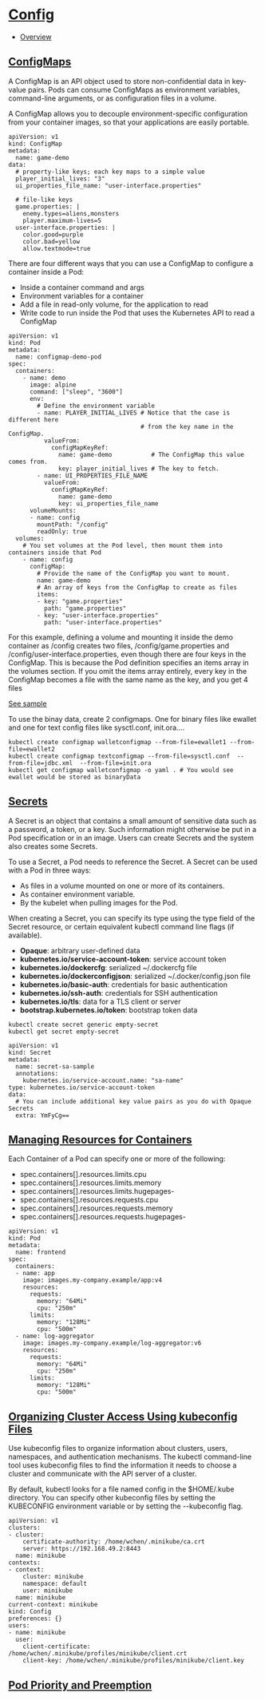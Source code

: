 # [Config](https://kubernetes.io/docs/concepts/configuration/)
- [Overview](https://kubernetes.io/docs/concepts/configuration/overview/)


## [ConfigMaps](https://kubernetes.io/docs/concepts/configuration/configmap/)
A ConfigMap is an API object used to store non-confidential data in key-value pairs. 
Pods can consume ConfigMaps as environment variables, command-line arguments, or as configuration files in a volume.

A ConfigMap allows you to decouple environment-specific configuration from your container images, so that your applications are easily portable.
```
apiVersion: v1
kind: ConfigMap
metadata:
  name: game-demo
data:
  # property-like keys; each key maps to a simple value
  player_initial_lives: "3"
  ui_properties_file_name: "user-interface.properties"

  # file-like keys
  game.properties: |
    enemy.types=aliens,monsters
    player.maximum-lives=5
  user-interface.properties: |
    color.good=purple
    color.bad=yellow
    allow.textmode=true
```

There are four different ways that you can use a ConfigMap to configure a container inside a Pod:
- Inside a container command and args
- Environment variables for a container
- Add a file in read-only volume, for the application to read
- Write code to run inside the Pod that uses the Kubernetes API to read a ConfigMap
```
apiVersion: v1
kind: Pod
metadata:
  name: configmap-demo-pod
spec:
  containers:
    - name: demo
      image: alpine
      command: ["sleep", "3600"]
      env:
        # Define the environment variable
        - name: PLAYER_INITIAL_LIVES # Notice that the case is different here
                                     # from the key name in the ConfigMap.
          valueFrom:
            configMapKeyRef:
              name: game-demo           # The ConfigMap this value comes from.
              key: player_initial_lives # The key to fetch.
        - name: UI_PROPERTIES_FILE_NAME
          valueFrom:
            configMapKeyRef:
              name: game-demo
              key: ui_properties_file_name
      volumeMounts:
      - name: config
        mountPath: "/config"
        readOnly: true
  volumes:
    # You set volumes at the Pod level, then mount them into containers inside that Pod
    - name: config
      configMap:
        # Provide the name of the ConfigMap you want to mount.
        name: game-demo
        # An array of keys from the ConfigMap to create as files
        items:
        - key: "game.properties"
          path: "game.properties"
        - key: "user-interface.properties"
          path: "user-interface.properties"
```
For this example, defining a volume and mounting it inside the demo container as /config creates two files, /config/game.properties and
/config/user-interface.properties, even though there are four keys in the ConfigMap. This is because the Pod definition specifies an 
items array in the volumes section. If you omit the items array entirely, every key in the ConfigMap becomes a file with the same name 
as the key, and you get 4 files

[See sample](https://ralph.blog.imixs.com/2020/07/19/kubernetes-how-to-map-config-files/)

To use the binay data, create 2 configmaps. One for binary files like ewallet and one for text config files  like sysctl.conf, init.ora....
```
kubectl create configmap walletconfigmap --from-file=ewallet1 --from-file=ewallet2
kubectl create configmap textconfigmap --from-file=sysctl.conf  --from-file=jdbc.xml  --from-file=init.ora  
kubectl get configmap walletconfigmap -o yaml . # You would see ewallet would be stored as binaryData
```

## [Secrets](https://kubernetes.io/docs/concepts/configuration/secret/)
A Secret is an object that contains a small amount of sensitive data such as a password, a token, or a key. 
Such information might otherwise be put in a Pod specification or in an image. Users can create Secrets and the system also creates some Secrets.

To use a Secret, a Pod needs to reference the Secret. A Secret can be used with a Pod in three ways:
- As files in a volume mounted on one or more of its containers.
- As container environment variable.
- By the kubelet when pulling images for the Pod.

When creating a Secret, you can specify its type using the type field of the Secret resource, or certain equivalent kubectl command line flags (if available). 
- **Opaque**:	arbitrary user-defined data
- **kubernetes.io/service-account-token**:	service account token
- **kubernetes.io/dockercfg**:	serialized ~/.dockercfg file
- **kubernetes.io/dockerconfigjson**:	serialized ~/.docker/config.json file
- **kubernetes.io/basic-auth**:	credentials for basic authentication
- **kubernetes.io/ssh-auth**:	credentials for SSH authentication
- **kubernetes.io/tls**:	data for a TLS client or server
- **bootstrap.kubernetes.io/token**:	bootstrap token data
```
kubectl create secret generic empty-secret
kubectl get secret empty-secret

apiVersion: v1
kind: Secret
metadata:
  name: secret-sa-sample
  annotations:
    kubernetes.io/service-account.name: "sa-name"
type: kubernetes.io/service-account-token
data:
  # You can include additional key value pairs as you do with Opaque Secrets
  extra: YmFyCg==
```

## [Managing Resources for Containers](https://kubernetes.io/docs/concepts/configuration/manage-resources-containers/)
Each Container of a Pod can specify one or more of the following:
- spec.containers[].resources.limits.cpu
- spec.containers[].resources.limits.memory
- spec.containers[].resources.limits.hugepages-<size>
- spec.containers[].resources.requests.cpu
- spec.containers[].resources.requests.memory
- spec.containers[].resources.requests.hugepages-<size>

```
apiVersion: v1
kind: Pod
metadata:
  name: frontend
spec:
  containers:
  - name: app
    image: images.my-company.example/app:v4
    resources:
      requests:
        memory: "64Mi"
        cpu: "250m"
      limits:
        memory: "128Mi"
        cpu: "500m"
  - name: log-aggregator
    image: images.my-company.example/log-aggregator:v6
    resources:
      requests:
        memory: "64Mi"
        cpu: "250m"
      limits:
        memory: "128Mi"
        cpu: "500m" 
```

## [Organizing Cluster Access Using kubeconfig Files](https://kubernetes.io/docs/concepts/configuration/organize-cluster-access-kubeconfig/)

Use kubeconfig files to organize information about clusters, users, namespaces, and authentication mechanisms. 
The kubectl command-line tool uses kubeconfig files to find the information it needs to choose a cluster and communicate with the API server of a cluster.

By default, kubectl looks for a file named config in the $HOME/.kube directory. You can specify other kubeconfig files by setting the KUBECONFIG environment
variable or by setting the --kubeconfig flag.
```
apiVersion: v1
clusters:
- cluster:
    certificate-authority: /home/wchen/.minikube/ca.crt
    server: https://192.168.49.2:8443
  name: minikube
contexts:
- context:
    cluster: minikube
    namespace: default
    user: minikube
  name: minikube
current-context: minikube
kind: Config
preferences: {}
users:
- name: minikube
  user:
    client-certificate: /home/wchen/.minikube/profiles/minikube/client.crt
    client-key: /home/wchen/.minikube/profiles/minikube/client.key
```

## [Pod Priority and Preemption](https://kubernetes.io/docs/concepts/configuration/pod-priority-preemption/)

